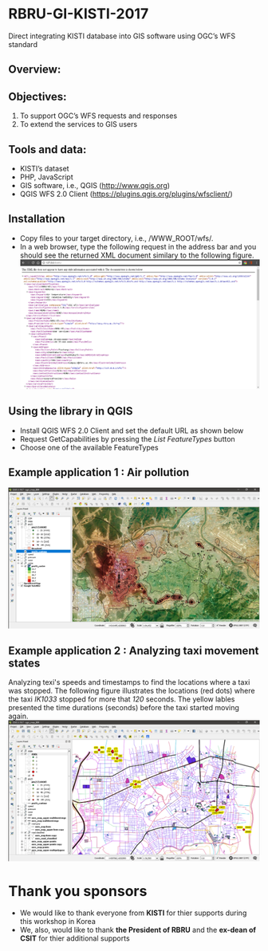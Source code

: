 # RBRU-GI-KISTI-2017
Direct integrating KISTI database into GIS software using OGC’s WFS standard

## Overview:


## Objectives:
1. To support OGC’s WFS requests and responses
2. To extend the services to GIS users

## Tools and data:
* KISTI’s dataset
* PHP, JavaScript
* GIS software, i.e., QGIS (http://www.qgis.org)
* QGIS WFS 2.0 Client (https://plugins.qgis.org/plugins/wfsclient/)

## Installation
* Copy files to your target directory, i.e., /WWW_ROOT/wfs/.
* In a web browser, type the following request in the address bar and you should see the returned XML document similary to the following figure.
![alt text](https://github.com/KISTI-hackathon-2017/RBRU-GI/blob/master/images/installation_test.png "GetCapabilities results")

## Using the library in QGIS
* Install QGIS WFS 2.0 Client and set the default URL as shown below
* Request GetCapabilities by pressing the *List FeatureTypes* button
* Choose one of the available FeatureTypes

## Example application 1 : Air pollution
![alt text](https://github.com/KISTI-hackathon-2017/RBRU-GI/blob/master/images/qgis_pm25_blended_with_google_satellites.png "PM 2.5")

## Example application 2 : Analyzing taxi movement states
Analyzing texi's speeds and timestamps to find the locations where a taxi was stopped. The following figure illustrates the locations (red dots) where the taxi *IK1033* stopped for more that *120* seconds. The yellow lables presented the time durations (seconds) before the taxi started moving again.
![alt text](https://github.com/KISTI-hackathon-2017/RBRU-GI/blob/master/images/qgis_state_IK1033_with_osm.png "IK1033 states")

# Thank you sponsors
* We would like to thank everyone from **KISTI** for thier supports during this workshop in Korea
* We, also, would like to thank **the President of RBRU** and the **ex-dean of CSIT** for thier additional supports

